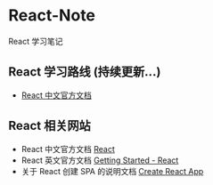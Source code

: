 # React-Note
React 学习笔记

## React 学习路线 (持续更新...)
* [React 中文官方文档](https://react.docschina.org/docs/hello-world.html)

## React 相关网站
* React 中文官方文档
[React](https://react.docschina.org/)
* React 英文官方文档
[Getting Started - React](https://reactjs.org/docs/getting-started.html)
* 关于 React 创建 SPA 的说明文档
[Create React App](https://create-react-app.dev/docs/getting-started/)
